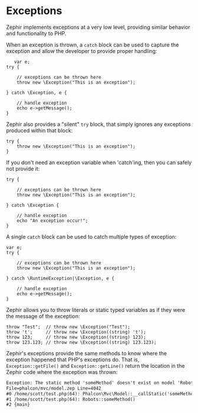 # Exceptions
Zephir implements exceptions at a very low level, providing similar behavior and functionality to PHP.

When an exception is thrown, a `catch` block can be used to capture the exception and allow the developer to provide proper handling:

```zephir
   var e;
try {

    // exceptions can be thrown here
    throw new \Exception("This is an exception");

} catch \Exception, e {

    // handle exception
    echo e->getMessage();
}
```

Zephir also provides a "silent" `try` block, that simply ignores any exceptions produced within that block:

```zephir
try {
    throw new \Exception("This is an exception");
}
```

If you don't need an exception variable when 'catch'ing, then you can safely not provide it:

```zephir
try {

    // exceptions can be thrown here
    throw new \Exception("This is an exception");

} catch \Exception {

    // handle exception
    echo "An exception occur!";
}
```

A single `catch` block can be used to catch multiple types of exception:

```zephir
var e;
try {

    // exceptions can be thrown here
    throw new \Exception("This is an exception");

} catch \RuntimeException|\Exception, e {

    // handle exception
    echo e->getMessage();
}
```

Zephir allows you to throw literals or static typed variables as if they were the message of the exception:

```zephir
throw "Test";  // throw new \Exception("Test");
throw 't';     // throw new \Exception((string) 't');
throw 123;     // throw new \Exception((string) 123);
throw 123.123; // throw new \Exception((string) 123.123);
```

Zephir's exceptions provide the same methods to know where the exception happened that PHP's exceptions do. That is, `Exception::getFile()` and `Exception::getLine()` return the location in the Zephir code where the exception was thrown:

```html
Exception: The static method 'someMethod' doesn't exist on model 'Robots'
File=phalcon/mvc/model.zep Line=4042
#0 /home/scott/test.php(64): Phalcon\Mvc\Model::__callStatic('someMethod', Array)
#1 /home/scott/test.php(64): Robots::someMethod()
#2 {main}
```
